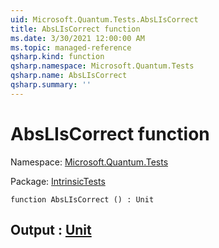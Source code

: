 ```yaml
---
uid: Microsoft.Quantum.Tests.AbsLIsCorrect
title: AbsLIsCorrect function
ms.date: 3/30/2021 12:00:00 AM
ms.topic: managed-reference
qsharp.kind: function
qsharp.namespace: Microsoft.Quantum.Tests
qsharp.name: AbsLIsCorrect
qsharp.summary: ''
---
```


# AbsLIsCorrect function

Namespace: [Microsoft.Quantum.Tests](xref:Microsoft.Quantum.Tests)

Package: [IntrinsicTests](https://nuget.org/packages/IntrinsicTests)




```qsharp
function AbsLIsCorrect () : Unit
```


## Output : [Unit](xref:microsoft.quantum.lang-ref.unit)

